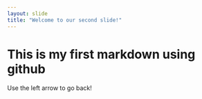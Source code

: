 ```yaml
---
layout: slide
title: "Welcome to our second slide!"
---
```

# This is my first markdown using github
Use the left arrow to go back!